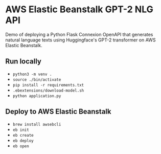 # AWS Elastic Beanstalk GPT-2 NLG API

Demo of deploying a Python Flask Connexion OpenAPI that generates natural language texts using Huggingface's GPT-2 transformer on AWS Elastic Beanstalk.

## Run locally
- `python3 -m venv .`
- `source ./bin/activate`
- `pip install -r requirements.txt`
- `.ebextensions/download-model.sh`
- `python application.py`

## Deploy to AWS Elastic Beanstalk
- `brew install awsebcli`
- `eb init`
- `eb create`
- `eb deploy`
- `eb open`